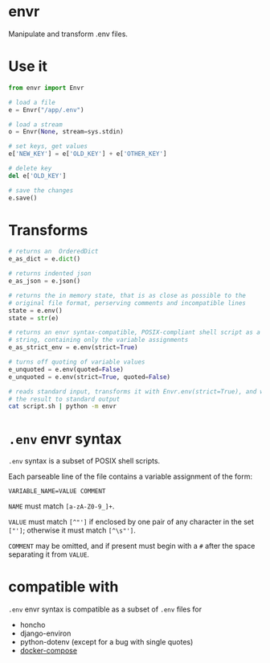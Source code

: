 # envr

Manipulate and transform .env files.

# Use it

```python
from envr import Envr

# load a file
e = Envr("/app/.env")

# load a stream
o = Envr(None, stream=sys.stdin)

# set keys, get values
e['NEW_KEY'] = e['OLD_KEY'] + e['OTHER_KEY']

# delete key
del e['OLD_KEY']

# save the changes
e.save()

```

# Transforms
```python
# returns an  OrderedDict
e_as_dict = e.dict()

# returns indented json
e_as_json = e.json()

# returns the in memory state, that is as close as possible to the
# original file format, perserving comments and incompatible lines
state = e.env()
state = str(e)

# returns an envr syntax-compatible, POSIX-compliant shell script as a
# string, containing only the variable assignments
e_as_strict_env = e.env(strict=True)

# turns off quoting of variable values
e_unquoted = e.env(quoted=False)
e_unquoted = e.env(strict=True, quoted=False)
```

```sh
# reads standard input, transforms it with Envr.env(strict=True), and writes
# the result to standard output
cat script.sh | python -m envr
```

# `.env` envr syntax

`.env` syntax is a subset of POSIX shell scripts.

Each parseable line of the file contains a variable assignment of the form:
```
VARIABLE_NAME=VALUE COMMENT
```

`NAME` must match `[a-zA-Z0-9_]+`.

`VALUE` must match `[^"']` if enclosed by one pair of any character in the set `["']`; otherwise it must match `[^\s"']`.

`COMMENT` may be omitted, and if present must begin with a `#` after the space separating it from `VALUE`.

#  compatible with

`.env` envr syntax is compatible as a subset of `.env` files for

- honcho
- django-environ
- python-dotenv (except for a bug with single quotes)
- [docker-compose](https://docs.docker.com/compose/env-file/)
